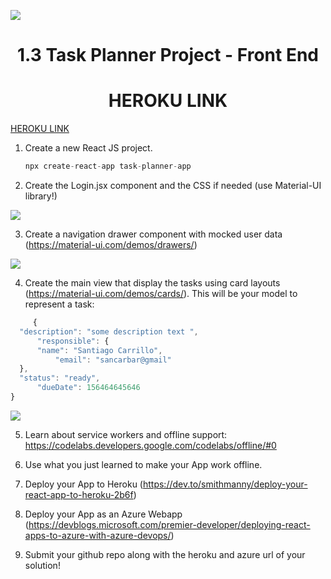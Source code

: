![](images/react-material-heroku.png)

<h1 align="center">1.3 Task Planner Project - Front End</h1>

<h1 align="center">HEROKU LINK </h1>

[HEROKU LINK](https://yeti-lab3.herokuapp.com/login)


1. Create a new React JS project.

    ```javascript
    npx create-react-app task-planner-app
    ```
2. Create the Login.jsx component and the CSS if needed (use Material-UI library!)

![](images/login.png)

3. Create a navigation drawer component with mocked user data (https://material-ui.com/demos/drawers/)

![](images/navigation-drawer.png)

4. Create the main view that display the tasks using card layouts (https://material-ui.com/demos/cards/).
   This will be your model to represent a task:
  ```javascript
       {
    "description": "some description text ",
        "responsible": {
        "name": "Santiago Carrillo",
            "email": "sancarbar@gmail"
    },
    "status": "ready",
        "dueDate": 156464645646
}
```


![](images/main.png)

5. Learn about service workers and offline support: https://codelabs.developers.google.com/codelabs/offline/#0

6. Use what you just learned to make your App work offline.

7. Deploy your App to Heroku (https://dev.to/smithmanny/deploy-your-react-app-to-heroku-2b6f)

8. Deploy your App as an Azure Webapp (https://devblogs.microsoft.com/premier-developer/deploying-react-apps-to-azure-with-azure-devops/)

9. Submit your github repo along with the heroku and azure url of your solution!
